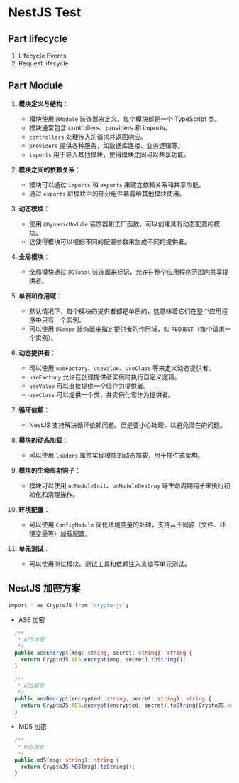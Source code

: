 # NestJS Test

## Part lifecycle

1. Lifecycle Events
2. Request lifecycle

## Part Module

1. **模块定义与结构**：
   - 模块使用 `@Module` 装饰器来定义。每个模块都是一个 TypeScript 类。
   - 模块通常包含 controllers、providers 和 imports。
   - `controllers` 处理传入的请求并返回响应。
   - `providers` 提供各种服务，如数据库连接、业务逻辑等。
   - `imports` 用于导入其他模块，使得模块之间可以共享功能。

2. **模块之间的依赖关系**：
   - 模块可以通过 `imports` 和 `exports` 来建立依赖关系和共享功能。
   - 通过 `exports` 将模块中的部分组件暴露给其他模块使用。

3. **动态模块**：
   - 使用 `@DynamicModule` 装饰器和工厂函数，可以创建具有动态配置的模块。
   - 这使得模块可以根据不同的配置参数来生成不同的提供者。

4. **全局模块**：
   - 全局模块通过 `@Global` 装饰器来标记，允许在整个应用程序范围内共享提供者。

5. **单例和作用域**：
   - 默认情况下，每个模块的提供者都是单例的，这意味着它们在整个应用程序中只有一个实例。
   - 可以使用 `@Scope` 装饰器来指定提供者的作用域，如 `REQUEST`（每个请求一个实例）。

6. **动态提供者**：
   - 可以使用 `useFactory`、`useValue`、`useClass` 等来定义动态提供者。
   - `useFactory` 允许在创建提供者实例时执行自定义逻辑。
   - `useValue` 可以直接提供一个值作为提供者。
   - `useClass` 可以提供一个类，并实例化它作为提供者。

7. **循环依赖**：
   - NestJS 支持解决循环依赖问题。但是要小心处理，以避免潜在的问题。

8. **模块的动态加载**：
   - 可以使用 `loaders` 属性实现模块的动态加载，用于插件式架构。

9. **模块的生命周期钩子**：
   - 模块可以使用 `onModuleInit`、`onModuleDestroy` 等生命周期钩子来执行初始化和清理操作。

10. **环境配置**：
    - 可以使用 `ConfigModule` 简化环境变量的处理，支持从不同源（文件、环境变量等）加载配置。

11. **单元测试**：
    - 可以使用测试模块、测试工具和依赖注入来编写单元测试。

## NestJS 加密方案

```sh
import * as CryptoJS from 'crypto-js';
```

- ASE 加密

```ts
  /**
   * AES加密
   */
  public aesEncrypt(msg: string, secret: string): string {
    return CryptoJS.AES.encrypt(msg, secret).toString();
  }

  /**
   * AES解密
   */
  public aesDecrypt(encrypted: string, secret: string): string {
    return CryptoJS.AES.decrypt(encrypted, secret).toString(CryptoJS.enc.Utf8);
  }
```

- MD5 加密

```ts
  /**
   * md5加密
   */
  public md5(msg: string): string {
    return CryptoJS.MD5(msg).toString();
  }
```
